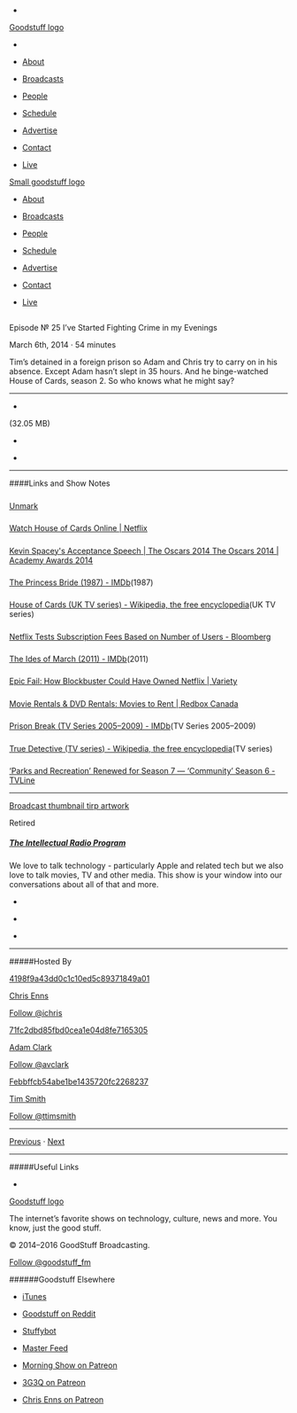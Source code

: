 

-
[Goodstuff logo](http://www.goodstuff.fm/)[](/assets/goodstuff_logo-17c1fe6f378352de5d7345f76152130b.svg)

-


-  [About](/about)

-  [Broadcasts](/broadcasts)

-  [People](/people)

-  [Schedule](/schedule)

-  [Advertise](/advertise)

-  [Contact](/contact)

-  [Live](/live)


[Small goodstuff logo](http://www.goodstuff.fm/)[](/assets/small_goodstuff_logo-bf032e72b9ec41494f4d90905f1ad619.svg)


-  [About](/about)

-  [Broadcasts](/broadcasts)

-  [People](/people)

-  [Schedule](/schedule)

-  [Advertise](/advertise)

-  [Contact](/contact)

-  [Live](/live)


##
Episode № 25
I’ve Started Fighting Crime in my Evenings


March 6th, 2014
·
54
minutes


Tim’s detained in a foreign prison so Adam and Chris try to carry on in his absence. Except Adam hasn’t slept in 35 hours. And he binge-watched House of Cards, season 2. So who knows what he might say?


------------------------------


-
[](https://goodstuffs3.s3.amazonaws.com/uploads/tirp-25.mp3)(32.05 MB)

-
[](http://twitter.com/intent/tweet?text=The%20Intellectual%20Radio%20Program%20%E2%84%96%2025%20on%20@goodstuff_fm%20-%20http://goodstuff.fm/tirp/25)

-
[](http://www.facebook.com/sharer/sharer.php?u=http://goodstuff.fm/tirp/25)


------------------------------


####Links and Show Notes

#####
[Unmark](https://unmark.it/marks)


#####
[Watch House of Cards Online | Netflix](http://movies.netflix.com/WiMovie/House_of_Cards/70178217?locale=en-CA)


#####
[Kevin Spacey's Acceptance Speech | The Oscars 2014 The Oscars 2014 | Academy Awards 2014](http://oscar.go.com/video/PL55171715/_m_VDKA0_i1famg2a)


#####
[The Princess Bride (1987) - IMDb](http://www.imdb.com/title/tt0093779/)(1987)


#####
[House of Cards (UK TV series) - Wikipedia, the free encyclopedia](http://en.wikipedia.org/wiki/House_of_Cards_(UK_TV_series))(UK TV series)


#####
[Netflix Tests Subscription Fees Based on Number of Users - Bloomberg](http://www.bloomberg.com/news/2013-12-30/netflix-tests-subscription-pricing-based-on-number-of-users.html)


#####
[The Ides of March (2011) - IMDb](http://www.imdb.com/title/tt1124035/)(2011)


#####
[Epic Fail: How Blockbuster Could Have Owned Netflix | Variety](http://variety.com/2013/biz/news/epic-fail-how-blockbuster-could-have-owned-netflix-1200823443/)


#####
[Movie Rentals & DVD Rentals: Movies to Rent | Redbox Canada](http://redbox.ca/)


#####
[Prison Break (TV Series 2005–2009) - IMDb](http://www.imdb.com/title/tt0455275/)(TV Series 2005–2009)


#####
[True Detective (TV series) - Wikipedia, the free encyclopedia](http://en.wikipedia.org/wiki/True_Detective_(TV_series))(TV series)


#####
[‘Parks and Recreation’ Renewed for Season 7 — ‘Community’ Season 6 - TVLine](http://tvline.com/2014/01/19/parks-and-recreation-renewed-season-7-community/)


------------------------------


[Broadcast thumbnail tirp artwork](/tirp)[](https://goodstuffs3.s3.amazonaws.com/uploads/broadcast/image/15/broadcast_thumbnail_tirp_artwork.png)

Retired


##### [The Intellectual Radio Program](/tirp)


We love to talk technology - particularly Apple and related tech but we also love to talk movies, TV and other media. This show is your window into our conversations about all of that and more.

-
[](https://itunes.apple.com/us/podcast/intellectual-radio-program/id682246844)

-
[](/tirp/feed)

-
[](mailto:chris@goodstuff.fm?cc=sponsorship%40goodstuff.fm&subject=%5BGoodStuff%20FM%5D%20Sponsorship%20Inquiry%20for%20The%20Intellectual%20Radio%20Program)


------------------------------


#####Hosted By


[4198f9a43dd0c1c10ed5c89371849a01](/people/chris-enns)[](http://gravatar.com/avatar/4198f9a43dd0c1c10ed5c89371849a01.png?s=300&r=pg)

[Chris Enns](/people/chris-enns)


[Follow @ichris](https://twitter.com/ichris)


[71fc2dbd85fbd0cea1e04d8fe7165305](/people/avclark)[](http://gravatar.com/avatar/71fc2dbd85fbd0cea1e04d8fe7165305.png?s=300&r=pg)

[Adam Clark](/people/avclark)


[Follow @avclark](https://twitter.com/avclark)


[Febbffcb54abe1be1435720fc2268237](/people/ttimsmith)[](http://gravatar.com/avatar/febbffcb54abe1be1435720fc2268237.png?s=300&r=pg)

[Tim Smith](/people/ttimsmith)


[Follow @ttimsmith](https://twitter.com/ttimsmith)


------------------------------


[Previous](/tirp/24)
·
[Next](/tirp/26)


------------------------------


#####Useful Links

-
[](mailto:chris@goodstuff.fm?subject=%5BGoodstuff%20FM%5D%20Feedback%20for%20The%20Intellectual%20Radio%20Program)


[Goodstuff logo](http://www.goodstuff.fm/)[](/assets/goodstuff_logo-17c1fe6f378352de5d7345f76152130b.svg)


The internet’s favorite shows on technology, culture, news and more. You know, just the good stuff.


© 2014–2016 GoodStuff Broadcasting.

[Follow @goodstuff_fm](https://twitter.com/goodstufffm)


######Goodstuff Elsewhere

-  [iTunes](https://itunes.apple.com/us/artist/goodstuff-fm/id843385597?mt=2)

-  [Goodstuff on Reddit](https://www.reddit.com/r/Goodstuff_fm/)

-  [Stuffybot](http://stuffybot.goodstuff.fm)

-  [Master Feed](/master/feed)

-  [Morning Show on Patreon](https://www.patreon.com/morningshow)

-  [3G3Q on Patreon](https://www.patreon.com/3g3q)

-  [Chris Enns on Patreon](https://www.patreon.com/ichris)
